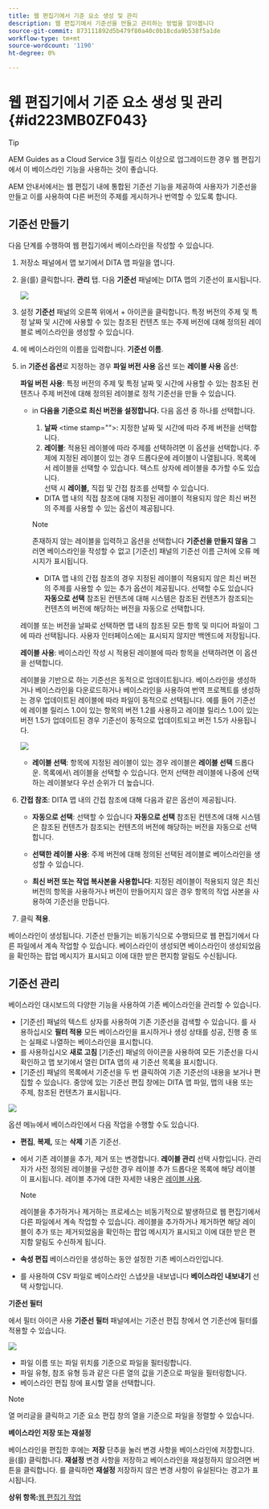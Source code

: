 ```yaml
---
title: 웹 편집기에서 기준 요소 생성 및 관리
description: 웹 편집기에서 기준선을 만들고 관리하는 방법을 알아봅니다
source-git-commit: 873111892d5b479f80a40c0b18cda9b538f5a1de
workflow-type: tm+mt
source-wordcount: '1190'
ht-degree: 0%

---
```



# 웹 편집기에서 기준 요소 생성 및 관리 {#id223MB0ZF043}

>[!TIP]
>
> AEM Guides as a Cloud Service 3월 릴리스 이상으로 업그레이드한 경우 웹 편집기에서 이 베이스라인 기능을 사용하는 것이 좋습니다.

AEM 안내서에서는 웹 편집기 내에 통합된 기준선 기능을 제공하여 사용자가 기준선을 만들고 이를 사용하여 다른 버전의 주제를 게시하거나 번역할 수 있도록 합니다.

## 기준선 만들기

다음 단계를 수행하여 웹 편집기에서 베이스라인을 작성할 수 있습니다.

1. 저장소 패널에서 맵 보기에서 DITA 맵 파일을 엽니다.
1. 을(를) 클릭합니다. **관리** 탭. 다음 **기준선** 패널에는 DITA 맵의 기준선이 표시됩니다.

   ![](images/baseline-manage.png)

1. 설정 **기준선** 패널의 오른쪽 위에서 + 아이콘을 클릭합니다. 특정 버전의 주제 및 특정 날짜 및 시간에 사용할 수 있는 참조된 컨텐츠 또는 주제 버전에 대해 정의된 레이블로 베이스라인을 생성할 수 있습니다.
1. 에 베이스라인의 이름을 입력합니다. **기준선 이름**.
1. in **기준선 옵션**&#x200B;로 지정하는 경우 **파일 버전 사용** 옵션 또는 **레이블 사용** 옵션:

   **파일 버전 사용**: 특정 버전의 주제 및 특정 날짜 및 시간에 사용할 수 있는 참조된 컨텐츠나 주제 버전에 대해 정의된 레이블로 정적 기준선을 만들 수 있습니다.

   - in **다음을 기준으로 최신 버전을 설정합니다.** 다음 옵션 중 하나를 선택합니다.


      1. **날짜** &lt;time stamp=&quot;&quot;>: 지정한 날짜 및 시간에 따라 주제 버전을 선택합니다.
      1. **레이블**: 적용된 레이블에 따라 주제를 선택하려면 이 옵션을 선택합니다. 주제에 지정된 레이블이 있는 경우 드롭다운에 레이블이 나열됩니다. 목록에서 레이블을 선택할 수 있습니다. 텍스트 상자에 레이블을 추가할 수도 있습니다.\
         선택 시 **레이블,** 직접 및 간접 참조를 선택할 수 있습니다.
      - DITA 맵 내의 직접 참조에 대해 지정된 레이블이 적용되지 않은 최신 버전의 주제를 사용할 수 있는 옵션이 제공됩니다.

      >[!NOTE]
      >
      > 존재하지 않는 레이블을 입력하고 옵션을 선택합니다 **기준선을 만들지 않음** 그러면 베이스라인을 작성할 수 없고 [기준선] 패널의 기준선 이름 근처에 오류 메시지가 표시됩니다.

      - DITA 맵 내의 간접 참조의 경우 지정된 레이블이 적용되지 않은 최신 버전의 주제를 사용할 수 있는 추가 옵션이 제공됩니다. 선택할 수도 있습니다 **자동으로 선택** 참조된 컨텐츠에 대해 시스템은 참조된 컨텐츠가 참조되는 컨텐츠의 버전에 해당하는 버전을 자동으로 선택합니다.

   레이블 또는 버전을 날짜로 선택하면 맵 내의 참조된 모든 항목 및 미디어 파일이 그에 따라 선택됩니다. 사용자 인터페이스에는 표시되지 않지만 백엔드에 저장됩니다.

   **레이블 사용**: 베이스라인 작성 시 적용된 레이블에 따라 항목을 선택하려면 이 옵션을 선택합니다.

   레이블을 기반으로 하는 기준선은 동적으로 업데이트됩니다. 베이스라인을 생성하거나 베이스라인을 다운로드하거나 베이스라인을 사용하여 번역 프로젝트를 생성하는 경우 업데이트된 레이블에 따라 파일이 동적으로 선택됩니다. 예를 들어 기준선에 레이블 릴리스 1.0이 있는 항목의 버전 1.2를 사용하고 레이블 릴리스 1.0이 있는 버전 1.5가 업데이트된 경우 기준선이 동적으로 업데이트되고 버전 1.5가 사용됩니다.

   ![](images/dynamic-baseline.png)

   - **레이블 선택**: 항목에 지정된 레이블이 있는 경우 레이블은 **레이블 선택** 드롭다운. 목록에서\ 레이블을 선택할 수 있습니다. 먼저 선택한 레이블에 나중에 선택하는 레이블보다 우선 순위가 더 높습니다.
1. **간접 참조**: DITA 맵 내의 간접 참조에 대해 다음과 같은 옵션이 제공됩니다.

   - **자동으로 선택**: 선택할 수 있습니다 **자동으로 선택** 참조된 컨텐츠에 대해 시스템은 참조된 컨텐츠가 참조되는 컨텐츠의 버전에 해당하는 버전을 자동으로 선택합니다.

   - **선택한 레이블 사용**: 주제 버전에 대해 정의된 선택된 레이블로 베이스라인을 생성할 수 있습니다.
   - **최신 버전 또는 작업 복사본을 사용합니다**: 지정된 레이블이 적용되지 않은 최신 버전의 항목을 사용하거나 버전이 만들어지지 않은 경우 항목의 작업 사본을 사용하여 기준선을 만듭니다.
1. 클릭 **적용**.

베이스라인이 생성됩니다. 기준선 만들기는 비동기식으로 수행되므로 웹 편집기에서 다른 파일에서 계속 작업할 수 있습니다. 베이스라인이 생성되면 베이스라인이 생성되었음을 확인하는 팝업 메시지가 표시되고 이에 대한 받은 편지함 알림도 수신됩니다.

## 기준선 관리

베이스라인 대시보드의 다양한 기능을 사용하여 기존 베이스라인을 관리할 수 있습니다.

- [기준선] 패널의 텍스트 상자를 사용하여 기존 기준선을 검색할 수 있습니다. 를 사용하십시오 **필터 적용** 모든 베이스라인을 표시하거나 생성 상태를 성공, 진행 중 또는 실패로 나열하는 베이스라인을 표시합니다.
- 를 사용하십시오 **새로 고침** [기준선] 패널의 아이콘을 사용하여 모든 기준선을 다시 확인하고 맵 보기에서 열린 DITA 맵의 새 기준선 목록을 표시합니다.
- [기준선] 패널의 목록에서 기준선을 두 번 클릭하여 기존 기준선의 내용을 보거나 편집할 수 있습니다. 중앙에 있는 기준선 편집 창에는 DITA 맵 파일, 맵의 내용 또는 주제, 참조된 컨텐츠가 표시됩니다.


![](images/baseline-options.png)

옵션 메뉴에서 베이스라인에서 다음 작업을 수행할 수도 있습니다.

- **편집**, **복제,** 또는 **삭제** 기존 기준선.
- 에서 기존 레이블을 추가, 제거 또는 변경합니다. **레이블 관리** 선택 사항입니다. 관리자가 사전 정의된 레이블을 구성한 경우 레이블 추가 드롭다운 목록에 해당 레이블이 표시됩니다. 레이블 추가에 대한 자세한 내용은 [레이블 사용](web-editor-use-label.md#).

   >[!NOTE]
   >
   > 레이블을 추가하거나 제거하는 프로세스는 비동기적으로 발생하므로 웹 편집기에서 다른 파일에서 계속 작업할 수 있습니다. 레이블을 추가하거나 제거하면 해당 레이블이 추가 또는 제거되었음을 확인하는 팝업 메시지가 표시되고 이에 대한 받은 편지함 알림도 수신하게 됩니다.

- **속성 편집** 베이스라인을 생성하는 동안 설정한 기존 베이스라인입니다.
- 를 사용하여 CSV 파일로 베이스라인 스냅샷을 내보냅니다 **베이스라인 내보내기** 선택 사항입니다.

**기준선 필터**

에서 필터 아이콘 사용 **기준선 필터** 패널에서는 기준선 편집 창에서 연 기준선에 필터를 적용할 수 있습니다.

![](images/baseline-filter.png)

- 파일 이름 또는 파일 위치를 기준으로 파일을 필터링합니다.
- 파일 유형, 참조 유형 등과 같은 다른 열의 값을 기준으로 파일을 필터링합니다.
- 베이스라인 편집 창에 표시할 열을 선택합니다.

>[!NOTE]
>
> 열 머리글을 클릭하고 기준 요소 편집 창의 열을 기준으로 파일을 정렬할 수 있습니다.

**베이스라인 저장 또는 재설정**

베이스라인을 편집한 후에는 **저장** 단추을 눌러 변경 사항을 베이스라인에 저장합니다. 을(를) 클릭합니다. **재설정** 변경 사항을 저장하고 베이스라인을 재설정하지 않으려면 버튼을 클릭합니다. 를 클릭하면 **재설정** 저장하지 않은 변경 사항이 유실된다는 경고가 표시됩니다.

**상위 항목:**[&#x200B;웹 편집기 작업](web-editor.md)

